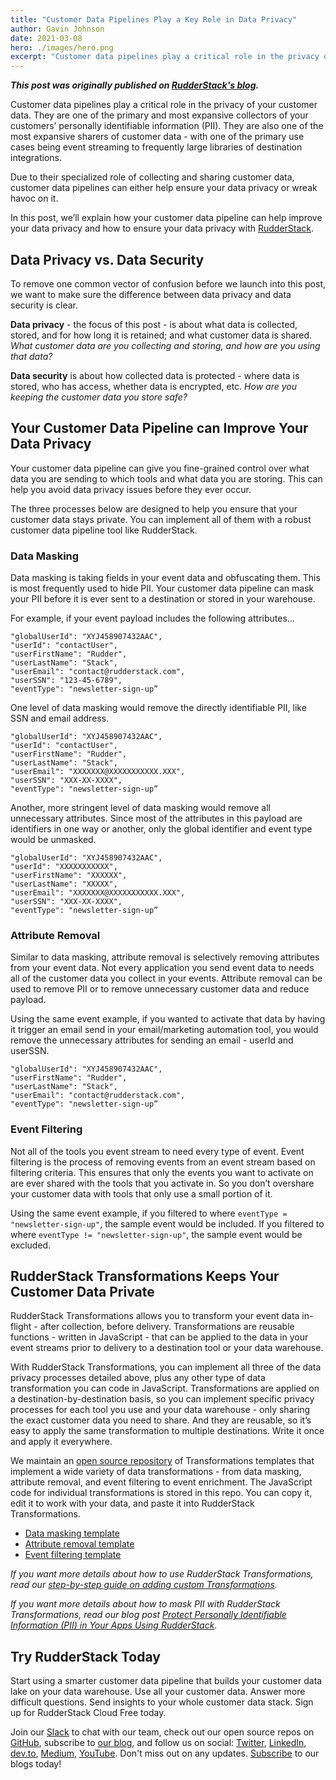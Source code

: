 ```yaml
---
title: "Customer Data Pipelines Play a Key Role in Data Privacy"
author: Gavin Johnson
date: 2021-03-08
hero: ./images/hero.png
excerpt: "Customer data pipelines play a critical role in the privacy of your customer data. In this post, we’ll explain how your customer data pipeline can help improve your data privacy and how to ensure your data privacy with RudderStack."
---
```

***This post was originally published on [RudderStack's blog](https://rudderstack.com/blog/customer-data-pipelines-play-a-key-role-in-data-privacy).***
<br />

Customer data pipelines play a critical role in the privacy of your customer data. They are one of the primary and most expansive collectors of your customers’ personally identifiable information (PII). They are also one of the most expansive sharers of customer data - with one of the primary use cases being event streaming to frequently large libraries of destination integrations.

Due to their specialized role of collecting and sharing customer data, customer data pipelines can either help ensure your data privacy or wreak havoc on it.

In this post, we’ll explain how your customer data pipeline can help improve your data privacy and how to ensure your data privacy with [RudderStack](https://rudderstack.com/).


## Data Privacy vs. Data Security

To remove one common vector of confusion before we launch into this post, we want to make sure the difference between data privacy and data security is clear.

**Data privacy** - the focus of this post - is about what data is collected, stored, and for how long it is retained; and what customer data is shared. _What customer data are you collecting and storing, and how are you using that data?_

**Data security** is about how collected data is protected - where data is stored, who has access, whether data is encrypted, etc. _How are you keeping the customer data you store safe?_


## Your Customer Data Pipeline can Improve Your Data Privacy

Your customer data pipeline can give you fine-grained control over what data you are sending to which tools and what data you are storing. This can help you avoid data privacy issues before they ever occur.

The three processes below are designed to help you ensure that your customer data stays private. You can implement all of them with a robust customer data pipeline tool like RudderStack.


### Data Masking

Data masking is taking fields in your event data and obfuscating them. This is most frequently used to hide PII. Your customer data pipeline can mask your PII before it is ever sent to a destination or stored in your warehouse.

For example, if your event payload includes the following attributes...

```
"globalUserId": "XYJ458907432AAC",
"userId": "contactUser",
"userFirstName": "Rudder",
"userLastName": "Stack",
"userEmail": "contact@rudderstack.com",
"userSSN": "123-45-6789",
"eventType": "newsletter-sign-up”
```


One level of data masking would remove the directly identifiable PII, like SSN and email address.

```
"globalUserId": "XYJ458907432AAC",
"userId": "contactUser",
"userFirstName": "Rudder",
"userLastName": "Stack",
"userEmail": "XXXXXXX@XXXXXXXXXXX.XXX",
"userSSN": "XXX-XX-XXXX",
"eventType": "newsletter-sign-up”
```


Another, more stringent level of data masking would remove all unnecessary attributes. Since most of the attributes in this payload are identifiers in one way or another, only the global identifier and event type would be unmasked.

```
"globalUserId": "XYJ458907432AAC",
"userId": "XXXXXXXXXXX",
"userFirstName": "XXXXXX",
"userLastName": "XXXXX",
"userEmail": "XXXXXXX@XXXXXXXXXXX.XXX",
"userSSN": "XXX-XX-XXXX",
"eventType": "newsletter-sign-up”
```



### Attribute Removal

Similar to data masking, attribute removal is selectively removing attributes from your event data. Not every application you send event data to needs all of the customer data you collect in your events. Attribute removal can be used to remove PII or to remove unnecessary customer data and reduce payload.

Using the same event example, if you wanted to activate that data by having it trigger an email send in your email/marketing automation tool, you would remove the unnecessary attributes for sending an email - userId and userSSN.

```
"globalUserId": "XYJ458907432AAC",
"userFirstName": "Rudder",
"userLastName": "Stack",
"userEmail": "contact@rudderstack.com",
"eventType": "newsletter-sign-up”
```




### Event Filtering

Not all of the tools you event stream to need every type of event. Event filtering is the process of removing events from an event stream based on filtering criteria. This ensures that only the events you want to activate on are ever shared with the tools that you activate in. So you don’t overshare your customer data with tools that only use a small portion of it.

Using the same event example, if you filtered to where `eventType = "newsletter-sign-up"`, the sample event would be included. If you filtered to where `eventType != "newsletter-sign-up"`, the sample event would be excluded.


## RudderStack Transformations Keeps Your Customer Data Private

RudderStack Transformations allows you to transform your event data in-flight - after collection, before delivery. Transformations are reusable functions - written in JavaScript - that can be applied to the data in your event streams prior to delivery to a destination tool or your data warehouse.

With RudderStack Transformations, you can implement all three of the data privacy processes detailed above, plus any other type of data transformation you can code in JavaScript. Transformations are applied on a destination-by-destination basis, so you can implement specific privacy processes for each tool you use and your data warehouse - only sharing the exact customer data you need to share. And they are reusable, so it’s easy to apply the same transformation to multiple destinations. Write it once and apply it everywhere.

We maintain an [open source repository](https://github.com/rudderlabs/sample-user-transformers) of Transformations templates that implement a wide variety of data transformations - from data masking, attribute removal, and event filtering to event enrichment. The JavaScript code for individual transformations is stored in this repo. You can copy it, edit it to work with your data, and paste it into RudderStack Transformations. 



*   [Data masking template](https://github.com/rudderlabs/sample-user-transformers/blob/master/PIIUserTransformation.js)
*   [Attribute removal template](https://github.com/rudderlabs/sample-user-transformers/blob/master/CleanWarehouseEventsUserTransformation.js)
*   [Event filtering template](https://github.com/rudderlabs/sample-user-transformers/blob/master/EmailDomainBasedFilteringNameSplitCampaignParameterUpdate.js)

_If you want more details about how to use RudderStack Transformations, read our [step-by-step guide on adding custom Transformations](https://docs.rudderstack.com/adding-a-new-user-transformation-in-rudderstack)._

_If you want more details about how to mask PII with RudderStack Transformations, read our blog post [Protect Personally Identifiable Information (PII) in Your Apps Using RudderStack](https://rudderstack.com/blog/protect-personally-identifiable-information-pii-using-rudderstack)._


## Try RudderStack Today

Start using a smarter customer data pipeline that builds your customer data lake on your data warehouse. Use all your customer data. Answer more difficult questions. Send insights to your whole customer data stack. Sign up for RudderStack Cloud Free today.

Join our [Slack](https://resources.rudderstack.com/join-rudderstack-slack) to chat with our team, check out our open source repos on [GitHub](https://github.com/rudderlabs), subscribe to [our blog](https://rudderstack.com/blog/), and follow us on social: [Twitter](https://twitter.com/RudderStack), [LinkedIn](https://www.linkedin.com/company/rudderlabs/), [dev.to](https://dev.to/rudderstack), [Medium](https://rudderstack.medium.com/), [YouTube](https://www.youtube.com/channel/UCgV-B77bV_-LOmKYHw8jvBw). Don't miss out on any updates. [Subscribe](https://rudderstack.com/blog/) to our blogs today!




